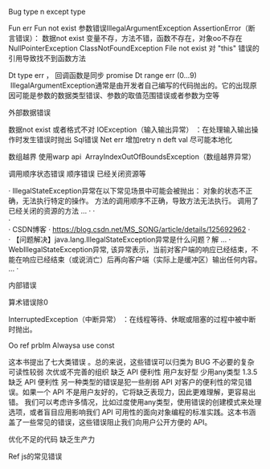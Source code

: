 Bug type n except type



Fun err
Fun not exist
参数错误IllegalArgumentException
AssertionError（断言错误）：
数据not exist
变量不存，方法不错，函数不存在，对象oo不存在
NullPointerException
ClassNotFoundException
File not exist
对 "this" 错误的引用导致找不到函数方法

Dt type err  ，
回调函数是同步 promise
Dt range err  (0...9)
 IllegalArgumentException通常是由开发者自己编写的代码抛出的。它的出现原因可能是参数的数据类型错误、参数的取值范围错误或者参数为空等

外部数据错误

数据not exist 或者格式不对
IOException（输入输出异常）
 ：在处理输入输出操作时发生错误时抛出
Sql错误
Net err
增加retry n deft val 
尽可能本地化


数组越界
使用warp api
 ArrayIndexOutOfBoundsException（数组越界异常） 



调用顺序状态错误 
顺序错误
已经关闭资源等



·  IllegalStateException异常在以下常见场景中可能会被抛出： 对象的状态不正确，无法执行特定的操作。 方法的调用顺序不正确，导致方法无法执行。 调用了已经关闭的资源的方法 …
·  ·  
·  
·  CSDN博客
·  https://blog.csdn.net/MS_SONG/article/details/125692962
·  
·  【问题解决】java.lang.IllegalStateException异常是什么问题？解 …
·  WebIllegalStateException异常, 该异常表示，当前对客户端的响应已经结束，不能在响应已经结束（或说消亡）后再向客户端（实际上是缓冲区）输出任何内容。 …
·  


内部错误


算术错误除0

InterruptedException（中断异常）
：在线程等待、休眠或阻塞的过程中被中断时抛出。


Oo ref prblm
Alwaysa use const


这本书提出了七大类错误
。总的来说，这些错误可以归类为
BUG
不必要的复杂
可读性较弱
次优或不完善的组织
缺乏 API 便利性 用户友好型 少用any类型
1.3.5 缺乏 API 便利性
另一种类型的错误是犯一些削弱 API 对客户的便利性的常见错误。如果一个 API 不是用户友好的，它将缺乏表现力，因此更难理解，更容易出错。
我们可以考虑许多情况，比如过度使用any类型，使用错误的创建模式来处理选项，或者盲目应用影响我们 API 可用性的面向对象编程的标准实践。这本书涵盖了一些常见的错误，这些错误阻止我们向用户公开方便的 API。

 
优化不足的代码
缺乏生产力



Ref
js的常见错误
